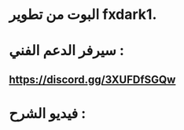 # البوت من تطوير fxdark1. 

# سيرفر الدعم الفني : 
##  https://discord.gg/3XUFDfSGQw

# فيديو الشرح :
## 